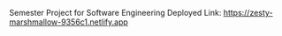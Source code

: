 Semester Project for Software Engineering 
Deployed Link: https://zesty-marshmallow-9356c1.netlify.app
